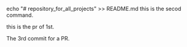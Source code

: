 echo "# repository_for_all_projects" >> README.md 
this is the secod command. 

this is the pr of 1st. 

The 3rd commit for a PR. 
